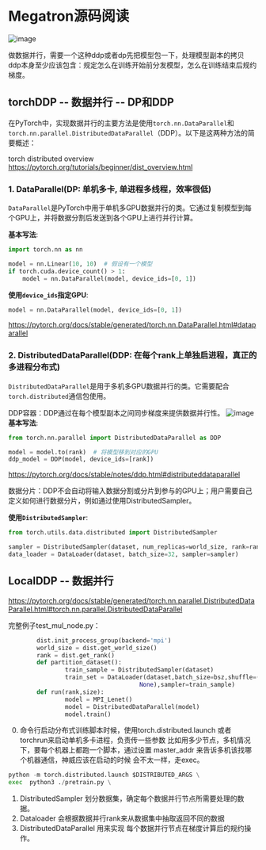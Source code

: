 # Megatron源码阅读
![image](https://github.com/user-attachments/assets/7a66d2d5-94a5-4587-a021-dd4905b671c5)

做数据并行，需要一个这种ddp或者dp先把模型包一下，处理模型副本的拷贝
ddp本身至少应该包含：规定怎么在训练开始前分发模型，怎么在训练结束后规约梯度。

## torchDDP -- 数据并行 -- DP和DDP
在PyTorch中，实现数据并行的主要方法是使用`torch.nn.DataParallel`和`torch.nn.parallel.DistributedDataParallel`（DDP）。以下是这两种方法的简要概述：

torch distributed overview
https://pytorch.org/tutorials/beginner/dist_overview.html

### 1. DataParallel(DP: 单机多卡, 单进程多线程，效率很低)
`DataParallel`是PyTorch中用于单机多GPU数据并行的类。它通过复制模型到每个GPU上，并将数据分割后发送到各个GPU上进行并行计算。

**基本写法**:

```python
import torch.nn as nn

model = nn.Linear(10, 10)  # 假设有一个模型
if torch.cuda.device_count() > 1:
    model = nn.DataParallel(model, device_ids=[0, 1])
```

**使用`device_ids`指定GPU**:
```python
model = nn.DataParallel(model, device_ids=[0, 1])
```
https://pytorch.org/docs/stable/generated/torch.nn.DataParallel.html#dataparallel

### 2. DistributedDataParallel(DDP: 在每个rank上单独启进程，真正的多进程分布式)
`DistributedDataParallel`是用于多机多GPU数据并行的类。它需要配合`torch.distributed`通信包使用。

DDP容器：DDP通过在每个模型副本之间同步梯度来提供数据并行性。
![image](https://github.com/user-attachments/assets/25249b2d-3f46-4824-ab74-710f84cb11bf)
**基本写法**:
```python
from torch.nn.parallel import DistributedDataParallel as DDP

model = model.to(rank)  # 将模型移到对应的GPU
ddp_model = DDP(model, device_ids=[rank])
```
https://pytorch.org/docs/stable/notes/ddp.html#distributeddataparallel


数据分片：DDP不会自动将输入数据分割或分片到参与的GPU上；用户需要自己定义如何进行数据分片，例如通过使用DistributedSampler。

**使用`DistributedSampler`**:
```python
from torch.utils.data.distributed import DistributedSampler

sampler = DistributedSampler(dataset, num_replicas=world_size, rank=rank)
data_loader = DataLoader(dataset, batch_size=32, sampler=sampler)
```
## LocalDDP -- 数据并行

https://pytorch.org/docs/stable/generated/torch.nn.parallel.DistributedDataParallel.html#torch.nn.parallel.DistributedDataParallel

完整例子test_mul_node.py：
```python
        dist.init_process_group(backend='mpi')
        world_size = dist.get_world_size()
        rank = dist.get_rank()
        def partition_dataset():
                train_sample = DistributedSampler(dataset)
                train_set = DataLoader(dataset,batch_size=bsz,shuffle=(train_sample is
                                     None),sampler=train_sample)
        def run(rank,size):
                model = MPI_Lenet()
                model = DistributedDataParallel(model)
                model.train()
```
0. 命令行启动分布式训练脚本时候，使用torch.distributed.launch 或者torchrun来启动单机多卡进程，负责传一些参数 比如用多少节点，多机情况下，要每个机器上都跑一个脚本，通过设置 master_addr 来告诉多机该找哪个机器通信，神威应该在启动的时候 会不太一样，走exec。
```python
python -m torch.distributed.launch $DISTRIBUTED_ARGS \
exec  python3 ./pretrain.py \
```
1. DistributedSampler 划分数据集，确定每个数据并行节点所需要处理的数据。
2. Dataloader 会根据数据并行rank来从数据集中抽取返回不同的数据
3. DistributedDataParallel  用来实现 每个数据并行节点在梯度计算后的规约操作。


